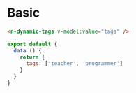 # Basic

```html
<n-dynamic-tags v-model:value="tags" />
```

```js
export default {
  data () {
    return {
      tags: ['teacher', 'programmer']
    }
  }
}
```

